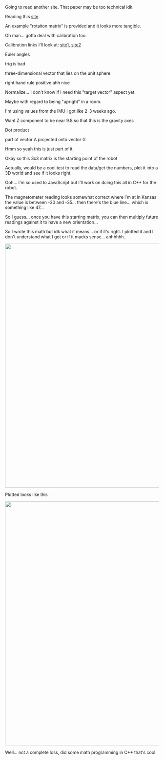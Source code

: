 Going to read another site. That paper may be too technical idk.

Reading this [site](https://www.allaboutcircuits.com/technical-articles/how-to-interpret-IMU-sensor-data-dead-reckoning-rotation-matrix-creation).

An example "rotaiton matrix" is provided and it looks more tangible.

Oh man... gotta deal with calibration too.

Calibration links I'll look at: [site1](https://thecavepearlproject.org/2015/05/22/calibrating-any-compass-or-accelerometer-for-arduino/), [site2](https://github.com/kriswiner/MPU6050/wiki/Simple-and-Effective-Magnetometer-Calibration)

Euler angles

trig is bad

three-dimensional vector that lies on the unit sphere

right hand rule positive ahh nice

Normalize... I don't know if I need this "target vector" aspect yet.

Maybe with regard to being "upright" in a room.

I'm using values from the IMU I got like 2-3 weeks ago.

Want Z component to be near 9.8 so that this is the gravity axes

Dot product

part of vector A projected onto vector G

Hmm so yeah this is just part of it.

Okay so this 3x3 matrix is the starting point of the robot

Actually, would be a cool test to read the data/get the numbers, plot it into a 3D world and see if it looks right.

Ooh... I'm so used to JavaScript but I'll work on doing this all in C++ for the robot.

The magnetometer reading looks somewhat correct where I'm at in Kansas the value is between -30 and -35... then there's the blue line... which is something like 47...

So I guess... once you have this starting matrix, you can then multiply future readings against it to have a new orientation...

So I wrote this math but idk what it means... or if it's right. I plotted it and I don't understand what I got or if it maeks sense... ahhhhhh.

<img src="../../../media/01-24-2022--math.JPG" width="800">

Plotted looks like this

<img src="../../../media/01-24-2022--what-is-this.png" width="800">

Well... not a complete loss, did some math programming in C++ that's cool.